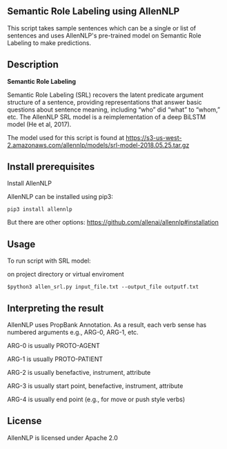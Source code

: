 ﻿## **Semantic Role Labeling using AllenNLP**

This script takes sample sentences which can be a single or list of sentences and uses AllenNLP's pre-trained model on Semantic Role Labeling to make predictions.

## **Description**

**Semantic Role Labeling**

Semantic Role Labeling (SRL) recovers the latent predicate argument structure of a sentence, providing representations that answer basic questions about sentence meaning, including “who” did “what” to “whom,” etc. The AllenNLP SRL model is a reimplementation of a deep BiLSTM model (He et al, 2017).

The model used for this script is found at https://s3-us-west-2.amazonaws.com/allennlp/models/srl-model-2018.05.25.tar.gz

## **Install prerequisites**

Install AllenNLP

AllenNLP can be installed using pip3:

```pip3 install allennlp```

  
But there are other options: https://github.com/allenai/allennlp#installation

## **Usage**

To run script with SRL model:

on project directory or virtual enviroment

```$python3 allen_srl.py input_file.txt --output_file outputf.txt```

## **Interpreting the result**

AllenNLP uses PropBank Annotation. As a result, each verb sense has numbered arguments e.g., ARG-0, ARG-1, etc.

ARG-0 is usually PROTO-AGENT

ARG-1 is usually PROTO-PATIENT

ARG-2 is usually benefactive, instrument, attribute

ARG-3 is usually start point, benefactive, instrument, attribute

ARG-4 is usually end point (e.g., for move or push style verbs)

## **License**

AllenNLP is licensed under Apache 2.0
